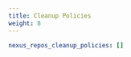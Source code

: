 ```yaml
---
title: Cleanup Policies
weight: 8
---
```


```yaml {filename="group_vars/all.yml"}
nexus_repos_cleanup_policies: []
```
